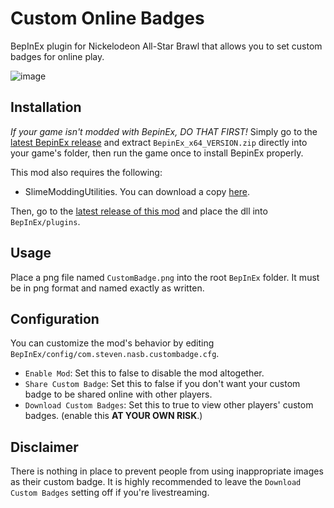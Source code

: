 # Custom Online Badges
BepInEx plugin for Nickelodeon All-Star Brawl that allows you to set custom badges for online play.

![image](https://github.com/DeadlyKitten/NASB-CustomOnlineBadge/assets/9684760/36013158-fa53-4d72-94ef-3393beff673d)


## Installation
*If your game isn't modded with BepinEx, DO THAT FIRST!*
Simply go to the [latest BepinEx release](https://github.com/BepInEx/BepInEx/releases) and extract `BepinEx_x64_VERSION.zip` directly into your game's folder, then run the game once to install BepinEx properly.

This mod also requires the following:
- SlimeModdingUtilities. You can download a copy [here](https://nasb.thunderstore.io/package/Steven/Slime_Modding_Utilities/).

Then, go to the [latest release of this mod](https://github.com/DeadlyKitten/NASB-CustomOnlineBadge/releases/latest) and place the dll into `BepInEx/plugins`.

## Usage
Place a png file named `CustomBadge.png` into the root `BepInEx` folder. It must be in png format and named exactly as written.

## Configuration
You can customize the mod's behavior by editing `BepInEx/config/com.steven.nasb.custombadge.cfg`.
- `Enable Mod`: Set this to false to disable the mod altogether.
- `Share Custom Badge`: Set this to false if you don't want your custom badge to be shared online with other players.
- `Download Custom Badges`: Set this to true to view other players' custom badges. (enable this **AT YOUR OWN RISK**.)



## Disclaimer
There is nothing in place to prevent people from using inappropriate images as their custom badge. It is highly recommended to leave the `Download Custom Badges` setting off if you're livestreaming.
